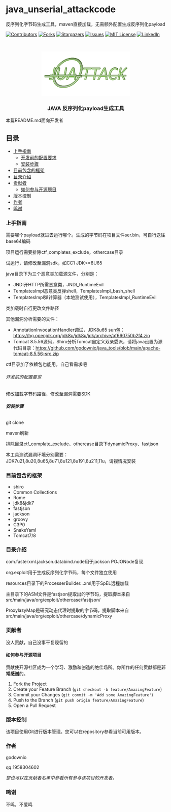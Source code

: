 # java_unserial_attackcode

反序列化字节码生成工具，maven直接加载，无需额外配置生成反序列化payload

<!-- PROJECT SHIELDS -->

[![Contributors][contributors-shield]][contributors-url]
[![Forks][forks-shield]][forks-url]
[![Stargazers][stars-shield]][stars-url]
[![Issues][issues-shield]][issues-url]
[![MIT License][license-shield]][license-url]
[![LinkedIn][linkedin-shield]][linkedin-url]

<!-- PROJECT LOGO -->
<br />

<p align="center">
  <a href="https://github.com/godownio/java_unserial_attackcode/">
    <img src="图片.png" alt="Logo" width="280" height="140">
  </a>

  <h3 align="center">JAVA 反序列化payload生成工具</h3>
</p>


 本篇README.md面向开发者
 
## 目录

- [上手指南](#上手指南)
  - [开发前的配置要求](#开发前的配置要求)
  - [安装步骤](#安装步骤)
- [目前包含的框架](#使用到的框架)
- [目录介绍](#目录介绍)
- [贡献者](#贡献者)
  - [如何参与开源项目](#如何参与开源项目)
- [版本控制](#版本控制)
- [作者](#作者)
- [鸣谢](#鸣谢)

### 上手指南

需要哪个payload就进去运行哪个。生成的字节码在项目文件ser.bin，可自行送往base64编码

项目运行需要排除ctf_complates_exclude，othercase目录

试运行，请修改至漏洞sdk，如CC1 JDK<=8U65

java目录下为三个恶意类加载源文件，分别是：

* JNDI开HTTP所需恶意类，JNDI_RuntimeEvil
* TemplatesImpl恶意类反弹shell，TemplatesImpl_bash_shell
* TemplatesImpl弹计算器（本地测试使用），TemplatesImpl_RuntimeEvil

类加载时自行更改文件路径

其他漏洞分析需要的文件：

* AnnotationInvocationHandler调试，JDK8u65 sun包：https://hg.openjdk.org/jdk8u/jdk8u/jdk/archive/af660750b2f4.zip
* Tomcat 8.5.56源码，Shiro分析Tomcat自定义双亲委派，请将java设置为源代码目录：https://github.com/godownio/java_tools/blob/main/apache-tomcat-8.5.56-src.zip

ctf目录加了依赖包也能用，自己看需求吧

###### 开发前的配置要求

修改加载字节码路径，修改至漏洞需要SDK


###### **安装步骤**

git clone 

maven刷新

排除目录ctf_complate_exclude、othercase目录下dynamicProxy、fastjson

本工具测试漏洞环境分别需要：JDK7u21,8u20,8u65,8u71,8u121,8u191,8u211,11u，请视情况安装



### 目前包含的框架

- shiro
- Common Collections
- Rome
- jdk8&jdk7
- fastjson
- jackson
- groovy
- C3P0
- SnakeYaml
- Tomcat7/8

### 目录介绍
com.fasterxml.jackson.databind.node用于jackson POJONode复现

org.exploit用于生成反序列化字节码，每个文件独立使用

resources目录下的ProcesserBuilder...xml用于SpEL远程加载

主目录下的ASM文件是fastjson提取出的字节码，提取脚本来自src/main/java/org/exploit/othercase/fastjson/

ProxylazyMap是研究动态代理时提取的字节码，提取脚本来自src/main/java/org/exploit/othercase/dynamicProxy



### 贡献者

没人贡献，自己没事干复现留的

#### 如何参与开源项目

贡献使开源社区成为一个学习、激励和创造的绝佳场所。你所作的任何贡献都是**非常感谢**的。


1. Fork the Project
2. Create your Feature Branch (`git checkout -b feature/AmazingFeature`)
3. Commit your Changes (`git commit -m 'Add some AmazingFeature'`)
4. Push to the Branch (`git push origin feature/AmazingFeature`)
5. Open a Pull Request



### 版本控制

该项目使用Git进行版本管理。您可以在repository参看当前可用版本。

### 作者

godownio

qq:1958304602

 *您也可以在贡献者名单中参看所有参与该项目的开发者。*


### 鸣谢

不鸣，不爱鸣


<!-- links -->
[your-project-path]:godownio/java_unserial_attackcode
[contributors-shield]: https://img.shields.io/github/contributors/godownio/java_unserial_attackcode.svg?style=flat-square
[contributors-url]: https://github.com/godownio/java_unserial_attackcode/graphs/contributors
[forks-shield]: https://img.shields.io/github/forks/godownio/java_unserial_attackcode.svg?style=flat-square
[forks-url]: https://github.com/godownio/java_unserial_attackcode/network/members
[stars-shield]: https://img.shields.io/github/stars/godownio/java_unserial_attackcode.svg?style=flat-square
[stars-url]: https://github.com/godownio/java_unserial_attackcode/stargazers
[issues-shield]: https://img.shields.io/github/issues/godownio/java_unserial_attackcode.svg?style=flat-square
[issues-url]: https://img.shields.io/github/issues/godownio/java_unserial_attackcode.svg
[license-shield]: https://img.shields.io/github/license/godownio/java_unserial_attackcode.svg?style=flat-square
[license-url]: https://github.com/godownio/java_unserial_attackcode/blob/master/LICENSE.txt
[linkedin-shield]: https://img.shields.io/badge/-LinkedIn-black.svg?style=flat-square&logo=linkedin&colorB=555
[linkedin-url]: https://linkedin.com/in/godownio

